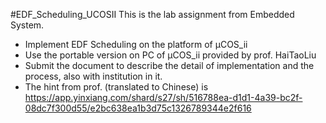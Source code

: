 #EDF_Scheduling_UCOSII
This is the lab assignment from Embedded System.
 - Implement EDF Scheduling on the platform of μCOS_ii
 - Use the portable version on PC of μCOS_ii provided by prof. HaiTaoLiu
 - Submit the document to describe the detail of implementation and the process, also with institution in it.
 - The hint from prof. (translated to Chinese) is https://app.yinxiang.com/shard/s27/sh/516788ea-d1d1-4a39-bc2f-08dc7f300d55/e2bc638ea1b3d75c1326789344e2f616
